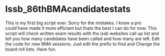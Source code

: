 # Issb_86thBMAcandidatestats
This is my first big script ever. Sorry for the mistakes. I know a pro could'have made it more efficiant but thats the best I can do for now.
This script will check written exam results with the issb websites call up list and tell you how many candidates have been called and how many are left.
Edit the code for new BMA sessions. Just edit the prefix to find and Change the board roll lists.
Have fun.

